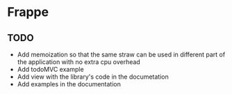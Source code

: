 # Frappe

## TODO

- Add memoization so that the same straw can be used in different part of the application with no extra cpu overhead
- Add todoMVC example
- Add view with the library's code in the documetation
- Add examples in the documentation